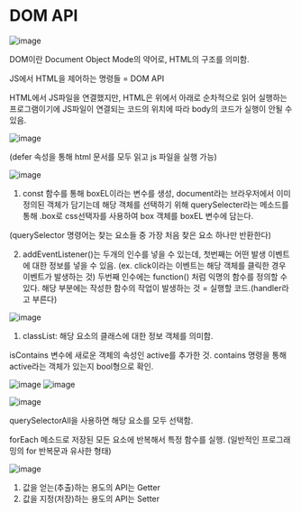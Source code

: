 # DOM API
![image](https://github.com/SAMEZ-0129/FE_Study/assets/81644075/036cbda2-243b-41b3-9d03-5e05701c3e57)

DOM이란 Document Object Mode의 약어로, HTML의 구조를 의미함.

JS에서 HTML을 제어하는 명령들 = DOM API

HTML에서 JS파일을 연결했지만, HTML은 위에서 아래로 순차적으로 읽어 실행하는 프로그램이기에 JS파일이 연결되는 코드의 위치에 따라 body의 코드가 실행이 안될 수 있음. 

![image](https://github.com/SAMEZ-0129/FE_Study/assets/81644075/a89f9014-a98e-4345-b88e-bb516c7e61c7)

(defer 속성을 통해 html 문서를 모두 읽고 js 파일을 실행 가능)

![image](https://github.com/SAMEZ-0129/FE_Study/assets/81644075/05c670cd-d6e3-41bc-81a9-34b835e6e788)

1. const 함수를 통해 boxEL이라는 변수를 생성, document라는 브라우저에서 이미 정의된 객체가 담기는데 해당 객체를 선택하기 위해 querySelecter라는 메소드를 통해 .box로 css선택자를 사용하여 box 객체를 boxEL 변수에 담는다.

(querySelector 명령어는 찾는 요소들 중 가장 처음 찾은 요소 하나만 반환한다)

2. addEventListener()는 두개의 인수를 넣을 수 있는데, 첫번째는 어떤 발생 이벤트에 대한 정보를 넣을 수 있음. (ex. click이라는 이벤트는 해당 객체를 클릭한 경우 이벤트가 발생하는 것) 두번째 인수에는 function() 처럼 익명의 함수를 정의할 수 있다. 해당 부분에는 작성한 함수의 작업이 발생하는 것 = 실행할 코드.(handler라고 부른다)

![image](https://github.com/SAMEZ-0129/FE_Study/assets/81644075/8d3c6f78-fc0f-4131-a241-de53208d25dd)

1. classList: 해당 요소의 클래스에 대한 정보 객체를 의미함.

isContains 변수에 새로운 객체의 속성인 active를 추가한 것. contains 명령을 통해 active라는 객체가 있는지 bool형으로 확인.

![image](https://github.com/SAMEZ-0129/FE_Study/assets/81644075/8d29bad3-ea9e-4091-b77c-b1a4dbc50418)
![image](https://github.com/SAMEZ-0129/FE_Study/assets/81644075/161cbdcb-d113-4136-a098-db5a38aa3a80)

![image](https://github.com/SAMEZ-0129/FE_Study/assets/81644075/3e32ae2f-ee15-41f8-b05d-9a8429270889)

querySelectorAll을 사용하면 해당 요소를 모두 선택함.

forEach 메소드로 저장된 모든 요소에 반복해서 특정 함수를 실행. (일반적인 프로그래밍의 for 반복문과 유사한 형태)

![image](https://github.com/SAMEZ-0129/FE_Study/assets/81644075/eeb6f2b7-45e4-4ca2-8772-946ac7157741)

 1. 값을 얻는(추출)하는 용도의 API는 Getter
 2. 값을 지정(저장)하는 용도의 API는 Setter 
